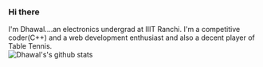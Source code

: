 ### Hi there 
I'm Dhawal....an electronics undergrad at IIIT Ranchi.
I'm a competitive coder(C++) and a web development enthusiast and also a decent player of Table Tennis.<br />
![Dhawal's's github stats](https://github-readme-stats.vercel.app/api?username=dhawalyash00)

<!--
**dhawalyash00/dhawalyash00** is a ✨ _special_ ✨ repository because its `README.md` (this file) appears on your GitHub profile.

Here are some ideas to get you started:

- 🔭 I’m currently working on ...
- 🌱 I’m currently learning ...
- 👯 I’m looking to collaborate on ...
- 🤔 I’m looking for help with ...
- 💬 Ask me about ...
- 📫 How to reach me: ...
- 😄 Pronouns: ...
- ⚡ Fun fact: ...
--
